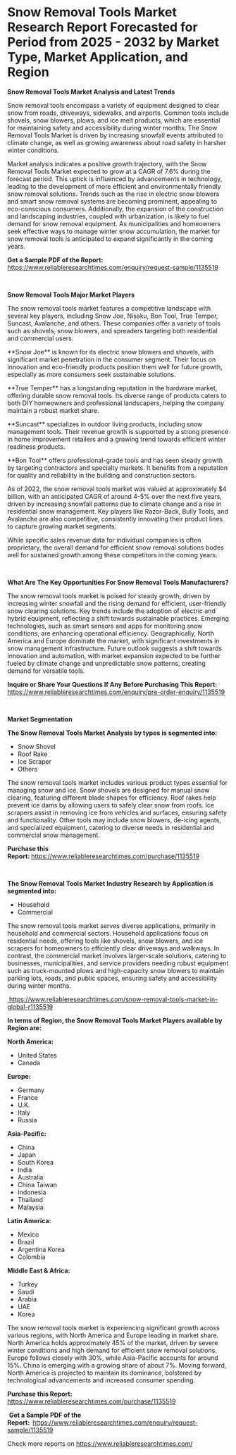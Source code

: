 <p><h1>Snow Removal Tools Market Research Report Forecasted for Period from 2025 -  2032 by Market Type, Market Application, and Region</h1></p><p><strong>Snow Removal Tools Market Analysis and Latest Trends</strong></p>
<p><p>Snow removal tools encompass a variety of equipment designed to clear snow from roads, driveways, sidewalks, and airports. Common tools include shovels, snow blowers, plows, and ice melt products, which are essential for maintaining safety and accessibility during winter months. The Snow Removal Tools Market is driven by increasing snowfall events attributed to climate change, as well as growing awareness about road safety in harsher winter conditions.</p><p>Market analysis indicates a positive growth trajectory, with the Snow Removal Tools Market expected to grow at a CAGR of 7.6% during the forecast period. This uptick is influenced by advancements in technology, leading to the development of more efficient and environmentally friendly snow removal solutions. Trends such as the rise in electric snow blowers and smart snow removal systems are becoming prominent, appealing to eco-conscious consumers. Additionally, the expansion of the construction and landscaping industries, coupled with urbanization, is likely to fuel demand for snow removal equipment. As municipalities and homeowners seek effective ways to manage winter snow accumulation, the market for snow removal tools is anticipated to expand significantly in the coming years.</p></p>
<p><strong>Get a Sample PDF of the Report:&nbsp;</strong> <a href="https://www.reliableresearchtimes.com/enquiry/request-sample/1135519?utm_campaign=2722&utm_medium=2&utm_source=Github&utm_content=ia&utm_term=09042025&utm_id=snow-removal-tools">https://www.reliableresearchtimes.com/enquiry/request-sample/1135519</a></p>
<p>&nbsp;</p>
<p><strong>Snow Removal Tools Major Market Players</strong></p>
<p><p>The snow removal tools market features a competitive landscape with several key players, including Snow Joe, Nisaku, Bon Tool, True Temper, Suncast, Avalanche, and others. These companies offer a variety of tools such as shovels, snow blowers, and spreaders targeting both residential and commercial users.</p><p>**Snow Joe** is known for its electric snow blowers and shovels, with significant market penetration in the consumer segment. Their focus on innovation and eco-friendly products position them well for future growth, especially as more consumers seek sustainable solutions.</p><p>**True Temper** has a longstanding reputation in the hardware market, offering durable snow removal tools. Its diverse range of products caters to both DIY homeowners and professional landscapers, helping the company maintain a robust market share.</p><p>**Suncast** specializes in outdoor living products, including snow management tools. Their revenue growth is supported by a strong presence in home improvement retailers and a growing trend towards efficient winter readiness products.</p><p>**Bon Tool** offers professional-grade tools and has seen steady growth by targeting contractors and specialty markets. It benefits from a reputation for quality and reliability in the building and construction sectors.</p><p>As of 2022, the snow removal tools market was valued at approximately $4 billion, with an anticipated CAGR of around 4-5% over the next five years, driven by increasing snowfall patterns due to climate change and a rise in residential snow management. Key players like Razor-Back, Bully Tools, and Avalanche are also competitive, consistently innovating their product lines to capture growing market segments.</p><p>While specific sales revenue data for individual companies is often proprietary, the overall demand for efficient snow removal solutions bodes well for sustained growth among these competitors in the coming years.</p></p>
<p>&nbsp;</p>
<p><strong>What Are The Key Opportunities For Snow Removal Tools Manufacturers?</strong></p>
<p><p>The snow removal tools market is poised for steady growth, driven by increasing winter snowfall and the rising demand for efficient, user-friendly snow clearing solutions. Key trends include the adoption of electric and hybrid equipment, reflecting a shift towards sustainable practices. Emerging technologies, such as smart sensors and apps for monitoring snow conditions, are enhancing operational efficiency. Geographically, North America and Europe dominate the market, with significant investments in snow management infrastructure. Future outlook suggests a shift towards innovation and automation, with market expansion expected to be further fueled by climate change and unpredictable snow patterns, creating demand for versatile tools.</p></p>
<p><strong>Inquire or Share Your Questions If Any Before Purchasing This Report:</strong> <a href="https://www.reliableresearchtimes.com/enquiry/pre-order-enquiry/1135519?utm_campaign=2722&utm_medium=2&utm_source=Github&utm_content=ia&utm_term=09042025&utm_id=snow-removal-tools">https://www.reliableresearchtimes.com/enquiry/pre-order-enquiry/1135519</a></p>
<p>&nbsp;</p>
<p><strong>Market Segmentation</strong></p>
<p><strong>The Snow Removal Tools Market Analysis by types is segmented into:</strong></p>
<p><ul><li>Snow Shovel</li><li>Roof Rake</li><li>Ice Scraper</li><li>Others</li></ul></p>
<p><p>The snow removal tools market includes various product types essential for managing snow and ice. Snow shovels are designed for manual snow clearing, featuring different blade shapes for efficiency. Roof rakes help prevent ice dams by allowing users to safely clear snow from roofs. Ice scrapers assist in removing ice from vehicles and surfaces, ensuring safety and functionality. Other tools may include snow blowers, de-icing agents, and specialized equipment, catering to diverse needs in residential and commercial snow management.</p></p>
<p><strong>Purchase this Report:&nbsp;</strong><a href="https://www.reliableresearchtimes.com/purchase/1135519?utm_campaign=2722&utm_medium=2&utm_source=Github&utm_content=ia&utm_term=09042025&utm_id=snow-removal-tools">https://www.reliableresearchtimes.com/purchase/1135519</a></p>
<p>&nbsp;</p>
<p><strong>The Snow Removal Tools Market Industry Research by Application is segmented into:</strong></p>
<p><ul><li>Household</li><li>Commercial</li></ul></p>
<p><p>The snow removal tools market serves diverse applications, primarily in household and commercial sectors. Household applications focus on residential needs, offering tools like shovels, snow blowers, and ice scrapers for homeowners to efficiently clear driveways and walkways. In contrast, the commercial market involves larger-scale solutions, catering to businesses, municipalities, and service providers needing robust equipment such as truck-mounted plows and high-capacity snow blowers to maintain parking lots, roads, and public spaces, ensuring safety and accessibility during winter months.</p></p>
<p><a href="https://www.reliableresearchtimes.com/snow-removal-tools-market-in-global-r1135519?utm_campaign=2722&utm_medium=2&utm_source=Github&utm_content=ia&utm_term=09042025&utm_id=snow-removal-tools">&nbsp;https://www.reliableresearchtimes.com/snow-removal-tools-market-in-global-r1135519</a></p>
<p><strong>In terms of Region, the Snow Removal Tools Market Players available by Region are:</strong></p>
<p>
    <p> <strong> North America: </strong>
        <ul>
            <li>United States</li>
            <li>Canada</li>
        </ul>
        </p> 
    <p> <strong> Europe: </strong>
        <ul>
            <li>Germany</li>
            <li>France</li>
            <li>U.K.</li>
            <li>Italy</li>
            <li>Russia</li>
        </ul>
        </p> 
    <p> <strong> Asia-Pacific: </strong>
        <ul>
            <li>China</li>
            <li>Japan</li>
            <li>South Korea</li>
            <li>India</li>
            <li>Australia</li>
            <li>China Taiwan</li>
            <li>Indonesia</li>
            <li>Thailand</li>
            <li>Malaysia</li>
        </ul>
        </p> 
    <p> <strong> Latin America: </strong>
        <ul>
            <li>Mexico</li>
            <li>Brazil</li>
            <li>Argentina Korea</li>
            <li>Colombia</li>
        </ul>
        </p> 
    <p> <strong> Middle East & Africa: </strong>
        <ul>
            <li>Turkey</li>
            <li>Saudi</li>
            <li>Arabia</li>
            <li>UAE</li>
            <li>Korea</li>
        </ul>
    </p>
    </p>
<p><p>The snow removal tools market is experiencing significant growth across various regions, with North America and Europe leading in market share. North America holds approximately 45% of the market, driven by severe winter conditions and high demand for efficient snow removal solutions. Europe follows closely with 30%, while Asia-Pacific accounts for around 15%. China is emerging with a growing share of about 7%. Moving forward, North America is projected to maintain its dominance, bolstered by technological advancements and increased consumer spending.</p></p>
<p><strong>Purchase this Report: </strong><a href="https://www.reliableresearchtimes.com/purchase/1135519?utm_campaign=2722&utm_medium=2&utm_source=Github&utm_content=ia&utm_term=09042025&utm_id=snow-removal-tools">https://www.reliableresearchtimes.com/purchase/1135519</a></p>
<p>&nbsp;<strong>Get a Sample PDF of the Report:&nbsp;&nbsp;</strong><a href="https://www.reliableresearchtimes.com/enquiry/request-sample/1135519?utm_campaign=2722&utm_medium=2&utm_source=Github&utm_content=ia&utm_term=09042025&utm_id=snow-removal-tools">https://www.reliableresearchtimes.com/enquiry/request-sample/1135519</a></p>
<p><strong></strong></p>
<p>Check more reports on <a href="https://www.reliableresearchtimes.com/?utm_campaign=2722&utm_medium=2&utm_source=Github&utm_content=ia&utm_term=09042025&utm_id=snow-removal-tools">https://www.reliableresearchtimes.com/</a></p>